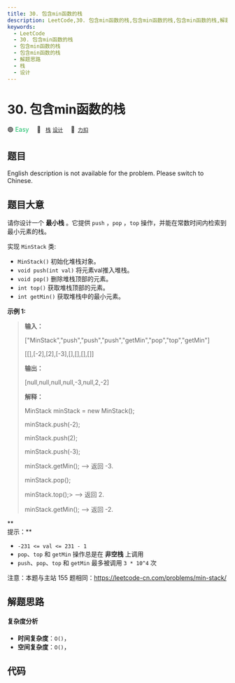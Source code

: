 ```yaml
---
title: 30. 包含min函数的栈
description: LeetCode,30. 包含min函数的栈,包含min函数的栈,包含min函数的栈,解题思路,栈,设计
keywords:
  - LeetCode
  - 30. 包含min函数的栈
  - 包含min函数的栈
  - 包含min函数的栈
  - 解题思路
  - 栈
  - 设计
---
```


# 30. 包含min函数的栈

🟢 <font color=#15bd66>Easy</font>&emsp; 🔖&ensp; [`栈`](/tag/stack.md) [`设计`](/tag/design.md)&emsp; 🔗&ensp;[`力扣`](https://leetcode.cn/problems/bao-han-minhan-shu-de-zhan-lcof)

## 题目

English description is not available for the problem. Please switch to
Chinese.


## 题目大意

请你设计一个 **最小栈** 。它提供 `push` ，`pop` ，`top` 操作，并能在常数时间内检索到最小元素的栈。



实现 `MinStack` 类:

  * `MinStack()` 初始化堆栈对象。
  * `void push(int val)` 将元素val推入堆栈。
  * `void pop()` 删除堆栈顶部的元素。
  * `int top()` 获取堆栈顶部的元素。
  * `int getMin()` 获取堆栈中的最小元素。



**示例 1:**

> 
> 
> 
> 
> 
> **输入：**
> 
> ["MinStack","push","push","push","getMin","pop","top","getMin"]
> 
> [[],[-2],[2],[-3],[],[],[],[]]
> 
> 
> 
> **输出：**
> 
> [null,null,null,null,-3,null,2,-2]
> 
> 
> 
> **解释：**
> 
> MinStack minStack = new MinStack();
> 
> minStack.push(-2);
> 
> minStack.push(2);
> 
> minStack.push(-3);
> 
> minStack.getMin();   --> 返回 -3.
> 
> minStack.pop();
> 
> minStack.top();> 
>   --> 返回 2.
> 
> minStack.getMin();   --> 返回 -2.
> 
> 



**  
提示：**

  * `-231 <= val <= 231 - 1`
  * `pop`、`top` 和 `getMin` 操作总是在 **非空栈** 上调用
  * `push`、`pop`、`top` 和 `getMin` 最多被调用 `3 * 10^4` 次



注意：本题与主站 155 题相同：<https://leetcode-cn.com/problems/min-stack/>




## 解题思路

#### 复杂度分析

- **时间复杂度**：`O()`，
- **空间复杂度**：`O()`，

## 代码

```javascript

```